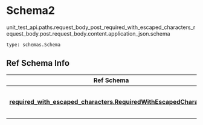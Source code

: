 # Schema2
unit_test_api.paths.request_body_post_required_with_escaped_characters_request_body.post.request_body.content.application_json.schema
```
type: schemas.Schema
```

## Ref Schema Info
Ref Schema | Input Type | Output Type
---------- | ---------- | -----------
[**required_with_escaped_characters.RequiredWithEscapedCharacters**](../../../../../../components/schema/required_with_escaped_characters.md) | [required_with_escaped_characters.RequiredWithEscapedCharactersDictInput](../../../../../../components/schema/required_with_escaped_characters.md#requiredwithescapedcharactersdictinput), [required_with_escaped_characters.RequiredWithEscapedCharactersDict](../../../../../../components/schema/required_with_escaped_characters.md#requiredwithescapedcharactersdict), str, datetime.date, datetime.datetime, uuid.UUID, int, float, bool, None, list, tuple, bytes, io.FileIO, io.BufferedReader | [required_with_escaped_characters.RequiredWithEscapedCharactersDict](../../../../../../components/schema/required_with_escaped_characters.md#requiredwithescapedcharactersdict), str, float, int, bool, None, tuple, bytes, io.FileIO
